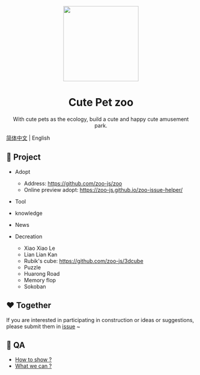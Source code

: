 <p align="center">
  <img width="200" src="https://avatars1.githubusercontent.com/u/70757173?s=200&v=4">
</p>

<h1 align="center">Cute Pet zoo</h1>

<div align="center">
  With cute pets as the ecology, build a cute and happy cute amusement park.
</div>

[简体中文](./README.md) | English

## 🍭 Project

- Adopt
  - Address: https://github.com/zoo-js/zoo
  - Online preview adopt: https://zoo-js.github.io/zoo-issue-helper/

- Tool

- knowledge

- News

- Decreation
  - Xiao Xiao Le
  - Lian Lian Kan
  - Rubik's cube: https://github.com/zoo-js/3dcube
  - Puzzle
  - Huarong Road
  - Memory flop
  - Sokoban

## ❤️ Together

If you are interested in participating in construction or ideas or suggestions, please submit them in [issue](https://github.com/zoo-js/welcome/issues) ~

## 🎁 QA

- [How to show ?](./how-to-show.en-US.md)
- [What we can ?](./what-we-can.en-US.md)
